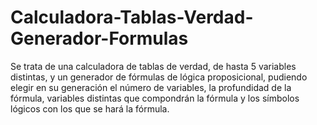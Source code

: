 # Calculadora-Tablas-Verdad-Generador-Formulas
Se trata de una calculadora de tablas de verdad, de hasta 5 variables distintas, y un generador de fórmulas de lógica proposicional, pudiendo elegir en su generación el número de variables, la profundidad de la fórmula, variables distintas que compondrán la fórmula y los símbolos lógicos con los que se hará la fórmula. 
